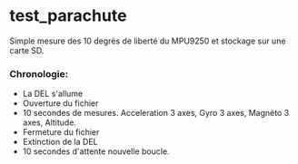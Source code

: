 # test_parachute

Simple mesure des 10 degrés de liberté du MPU9250 et stockage sur une carte SD.
### Chronologie:
- La DEL s'allume
- Ouverture du fichier
- 10 secondes de mesures. Acceleration 3 axes, Gyro 3 axes, Magnéto 3 axes, Altitude.
- Fermeture du fichier
- Extinction de la DEL
- 10 secondes d'attente nouvelle boucle.

